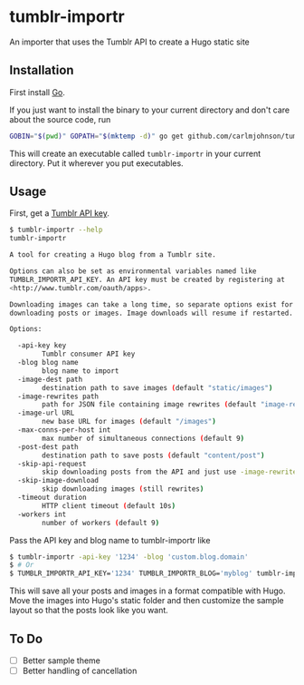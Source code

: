 # tumblr-importr

An importer that uses the Tumblr API to create a Hugo static site

## Installation
First install [Go](http://golang.org).

If you just want to install the binary to your current directory and don't care about the source code, run

```bash
GOBIN="$(pwd)" GOPATH="$(mktemp -d)" go get github.com/carlmjohnson/tumblr-importr
```

This will create an executable called `tumblr-importr` in your current directory. Put it wherever you put executables.

## Usage
First, get a [Tumblr API key](http://www.tumblr.com/oauth/apps).

```bash
$ tumblr-importr --help
tumblr-importr

A tool for creating a Hugo blog from a Tumblr site.

Options can also be set as environmental variables named like
TUMBLR_IMPORTR_API_KEY. An API key must be created by registering at
<http://www.tumblr.com/oauth/apps>.

Downloading images can take a long time, so separate options exist for skipping
downloading posts or images. Image downloads will resume if restarted.

Options:

  -api-key key
        Tumblr consumer API key
  -blog blog name
        blog name to import
  -image-dest path
        destination path to save images (default "static/images")
  -image-rewrites path
        path for JSON file containing image rewrites (default "image-rewrites.json")
  -image-url URL
        new base URL for images (default "/images")
  -max-conns-per-host int
        max number of simultaneous connections (default 9)
  -post-dest path
        destination path to save posts (default "content/post")
  -skip-api-request
        skip downloading posts from the API and just use -image-rewrites file to download images
  -skip-image-download
        skip downloading images (still rewrites)
  -timeout duration
        HTTP client timeout (default 10s)
  -workers int
        number of workers (default 9)
```

Pass the API key and blog name to tumblr-importr like

```bash
$ tumblr-importr -api-key '1234' -blog 'custom.blog.domain'
$ # Or
$ TUMBLR_IMPORTR_API_KEY='1234' TUMBLR_IMPORTR_BLOG='myblog' tumblr-importr
```

This will save all your posts and images in a format compatible with Hugo. Move the images into Hugo's static folder and then customize the sample layout so that the posts look like you want.

## To Do
- [ ] Better sample theme
- [ ] Better handling of cancellation
